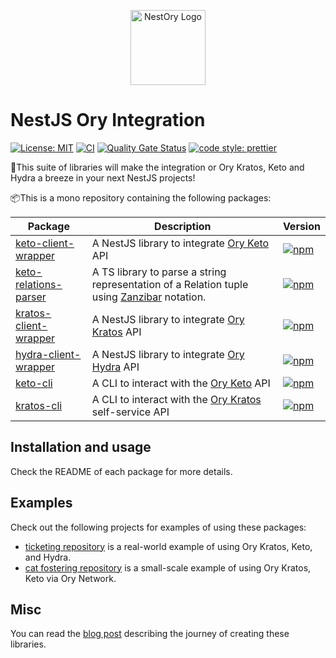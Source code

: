 <p align="center">
  <a href="https://github.com/getlarge/nestjs-ory-integration/" target="blank"><img src="https://ipfs.io/ipfs/QmQ6CMaraTMrv8byJfY64mDM6o7citx1pgEobMKWEJaSCB?filename=ory-nestjs-min.png" width="120" alt="NestOry Logo" /></a>
</p>

# NestJS Ory Integration

[![License: MIT](https://img.shields.io/badge/License-MIT-yellow.svg)](https://opensource.org/licenses/MIT)
[![CI](https://github.com/getlarge/nestjs-ory-integration/actions/workflows/ci.yaml/badge.svg?branch=main&event=push)](https://github.com/getlarge/nestjs-ory-integration/actions/workflows/ci.yaml)
[![Quality Gate Status](https://sonarcloud.io/api/project_badges/measure?project=getlarge_nestjs-ory-integration&metric=alert_status)](https://sonarcloud.io/summary/new_code?id=getlarge_nestjs-ory-integration)
[![code style: prettier](https://img.shields.io/badge/code_style-prettier-ff69b4.svg?style=flat-square)](https://github.com/prettier/prettier)

🍃This suite of libraries will make the integration or Ory Kratos, Keto and Hydra a breeze in your next NestJS projects!

📦This is a mono repository containing the following packages:

| Package                                                             | Description                                                                                                            | Version                                                                                                                                          |
| ------------------------------------------------------------------- | ---------------------------------------------------------------------------------------------------------------------- | ------------------------------------------------------------------------------------------------------------------------------------------------ |
| [keto-client-wrapper](./packages/keto-client-wrapper/README.md)     | A NestJS library to integrate [Ory Keto](https://www.ory.sh/keto/docs/) API                                            | [![npm](https://img.shields.io/npm/v/@getlarge/keto-client-wrapper.svg?style=flat)](https://npmjs.org/package/@getlarge/keto-client-wrapper)     |
| [keto-relations-parser](./packages/keto-relations-parser/README.md) | A TS library to parse a string representation of a Relation tuple using [Zanzibar](https://zanzibar.academy) notation. | [![npm](https://img.shields.io/npm/v/@getlarge/keto-relations-parser.svg?style=flat)](https://npmjs.org/package/@getlarge/keto-relations-parser) |
| [kratos-client-wrapper](./packages/kratos-client-wrapper/README.md) | A NestJS library to integrate [Ory Kratos](https://www.ory.sh/kratos/docs/) API                                        | [![npm](https://img.shields.io/npm/v/@getlarge/kratos-client-wrapper.svg?style=flat)](https://npmjs.org/package/@getlarge/kratos-client-wrapper) |
| [hydra-client-wrapper](./packages/hydra-client-wrapper/README.md)   | A NestJS library to integrate [Ory Hydra](https://www.ory.sh/hydra/docs/) API                                          | [![npm](https://img.shields.io/npm/v/@getlarge/hydra-client-wrapper.svg?style=flat)](https://npmjs.org/package/@getlarge/hydra-client-wrapper)   |
| [keto-cli](./packages/keto-cli/README.md)                           | A CLI to interact with the [Ory Keto](https://www.ory.sh/keto/docs/) API                                               | [![npm](https://img.shields.io/npm/v/@getlarge/keto-cli.svg?style=flat)](https://npmjs.org/package/@getlarge/keto-cli)                           |
| [kratos-cli](./packages/kratos-cli/README.md)                       | A CLI to interact with the [Ory Kratos](https://www.ory.sh/kratos/docs/) self-service API                              | [![npm](https://img.shields.io/npm/v/@getlarge/kratos-cli.svg?style=flat)](https://npmjs.org/package/@getlarge/kratos-cli)                       |

## Installation and usage

Check the README of each package for more details.

## Examples

Check out the following projects for examples of using these packages:

- [ticketing repository](https://github.com/getlarge/ticketing) is a real-world example of using Ory Kratos, Keto, and Hydra.
- [cat fostering repository](https://github.com/getlarge/cat-fostering) is a small-scale example of using Ory Kratos, Keto via Ory Network.

## Misc

You can read the [blog post](https://dev.to/getlarge/integrating-ory-in-production-with-nestjs-3nic) describing the journey of creating these libraries.
